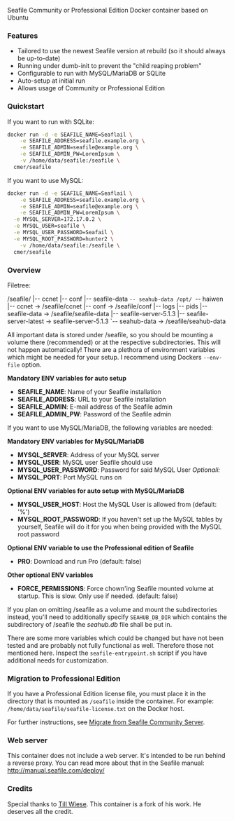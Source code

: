 Seafile Community or Professional Edition Docker container based on Ubuntu

### Features

* Tailored to use the newest Seafile version at rebuild (so it should always be up-to-date)
* Running under dumb-init to prevent the "child reaping problem"
* Configurable to run with MySQL/MariaDB or SQLite
* Auto-setup at initial run
* Allows usage of Community or Professional Edition

### Quickstart

If you want to run with SQLite:
```bash
docker run -d -e SEAFILE_NAME=Seaflail \
    -e SEAFILE_ADDRESS=seafile.example.org \
    -e SEAFILE_ADMIN=seafile@example.org \
    -e SEAFILE_ADMIN_PW=LoremIpsum \
    -v /home/data/seafile:/seafile \
  cmer/seafile
```
If you want to use MySQL:
```bash
docker run -d -e SEAFILE_NAME=Seaflail \
    -e SEAFILE_ADDRESS=seafile.example.org \
    -e SEAFILE_ADMIN=seafile@example.org \
    -e SEAFILE_ADMIN_PW=LoremIpsum \
  -e MYSQL_SERVER=172.17.0.2 \
  -e MYSQL_USER=seafile \
  -e MYSQL_USER_PASSWORD=Seafail \
  -e MYSQL_ROOT_PASSWORD=hunter2 \
    -v /home/data/seafile:/seafile \
  cmer/seafile
```

### Overview

Filetree:

/seafile/
|-- ccnet
|-- conf
|-- seafile-data
`-- seahub-data
/opt/
`-- haiwen
    |-- ccnet -> /seafile/ccnet
    |-- conf -> /seafile/conf
    |-- logs
    |-- pids
    |-- seafile-data -> /seafile/seafile-data
    |-- seafile-server-5.1.3
    |-- seafile-server-latest -> seafile-server-5.1.3
    `-- seahub-data -> /seafile/seahub-data

All important data is stored under /seafile, so you should be mounting a volume there (recommended) or at the respective subdirectories. This will not happen automatically!
There are a plethora of environment variables which might be needed for your setup. I recommend using Dockers `--env-file` option.

**Mandatory ENV variables for auto setup**

* **SEAFILE_NAME**: Name of your Seafile installation
* **SEAFILE_ADDRESS**: URL to your Seafile installation
* **SEAFILE_ADMIN**: E-mail address of the Seafile admin
* **SEAFILE_ADMIN_PW**: Password of the Seafile admin

If you want to use MySQL/MariaDB, the following variables are needed:

**Mandatory ENV variables for MySQL/MariaDB**

* **MYSQL_SERVER**: Address of your MySQL server
* **MYSQL_USER**: MySQL user Seafile should use
* **MYSQL_USER_PASSWORD**: Password for said MySQL User
*Optionali:*
* **MYSQL_PORT**: Port MySQL runs on

**Optional ENV variables for auto setup with MySQL/MariaDB**
* **MYSQL_USER_HOST**: Host the MySQL User is allowed from (default: '%')
* **MYSQL_ROOT_PASSWORD**: If you haven't set up the MySQL tables by yourself, Seafile will do it for you when being provided with the MySQL root password

**Optional ENV variable to use the Professional edition of Seafile**
* **PRO**: Download and run Pro (default: false)

**Other optional ENV variables**
* **FORCE_PERMISSIONS**: Force chown'ing Seafile mounted volume at startup. This is slow. Only use if needed. (default: false)

If you plan on omitting /seafile as a volume and mount the subdirectories instead, you'll need to additionally specify `SEAHUB_DB_DIR` which contains the subdirectory of /seafile the *seahub.db* file shall be put in.

There are some more variables which could be changed but have not been tested and are probably not fully functional as well. Therefore those not mentioned here. Inspect the `seafile-entrypoint.sh` script if you have additional needs for customization.

### Migration to Professional Edition
If you have a Professional Edition license file, you must place it in the directory that is mounted as `/seafile` inside the container. For example: `/home/data/seafile/seafile-license.txt` on the Docker host.

For further instructions, see [Migrate from Seafile Community Server](https://manual.seafile.com/deploy_pro/migrate_from_seafile_community_server.html).

### Web server
This container does not include a web server. It's intended to be run behind a reverse proxy. You can read more about that in the Seafile manual: http://manual.seafile.com/deploy/

### Credits

Special thanks to [Till Wiese](https://github.com/m3adow). This container is a fork of his work. He deserves all the credit.

